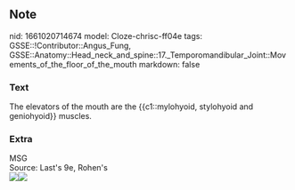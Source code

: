 ## Note
nid: 1661020714674
model: Cloze-chrisc-ff04e
tags: GSSE::!Contributor::Angus_Fung, GSSE::Anatomy::Head_neck_and_spine::17._Temporomandibular_Joint::Movements_of_the_floor_of_the_mouth
markdown: false

### Text
The elevators of the mouth are the {{c1::mylohyoid, stylohyoid and geniohyoid}} muscles.

### Extra
<div>
  MSG
</div>
<div>
  Source: Last's 9e, Rohen's
</div>
<div>
  <div><img src=
  "paste-3553ff6d71d512aef0d25b6db9724f4c8c2c0018.jpg"><img src= 
  "paste-18b55dada561144d22bc678bfa382366f38559a4.jpg"></div>
</div>
